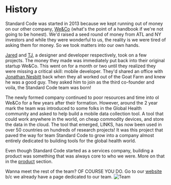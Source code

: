 # History
Standard Code was started in 2013 because we kept running out of money on our other company, [We&Co](http://www.weand.co) (what's the point of a handbook if we're not going to be honest). We'd raised a seed round of money from ATL and NY investors and while they were wonderful to us, the reality is we were tired of asking them for money. So we took matters into our own hands.

[Jared](https://www.standardco.de/jared-malan-partner-experience) and [TJ](https://www.standardco.de/tj-muehleman-partner-relationships), a designer and developer respectively, took on a few projects. The money they made was immediately put back into their original startup We&Co. This went on for a month or two until they realized they were missing a critical skill: mobile developer. They'd shared an office with [Jonathan Nesbitt](https://www.standardco.de/jonathan-nesbitt-partner-technology) back when they all worked out of the Goat Farm and knew he was a good guy. They asked him to join as the third co-founder and voila, the Standard Code team was born!

The newly formed company continued to poor resources and time into ol We&Co for a few years after their formation. However, around the 2 year mark the team was introduced to some folks in the Global Health community and asked to help build a mobile data collection tool. A tool that could work anywhere in the world, on cheap commodity devices, and store the data in the cloud. The tool that emerged, LINKS, has now been used in over 50 countries on hundreds of research projects! It was this project that paved the way for team Standard Code to grow into a company almost entirely dedicated to building tools for the global health world.

Even though Standard Code started as a services company, building a product was something that was always core to who we were. More on that in the [product](product.md) section.

Wanna meet the rest of the team? OF COURSE YOU DO. Go to our [website](https://www.standardco.de/team) b/c we already have a page dedicated to our team.
![Team ](https://www.standardco.de/assets/major_team_filter-bc26b8d1360236492de7cd23cbeb5cdc26f6e4a836fa3319307060051af14346.JPG "Best Damn Lookin Team Ever")
